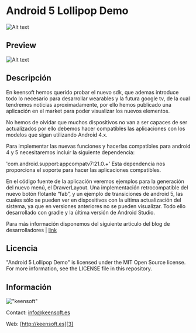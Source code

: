 Android 5 Lollipop Demo
=========

![Alt text][4]

Preview
----
![Alt text][6]

Descripción
----

En keensoft hemos querido probar el nuevo sdk, que ademas introduce todo lo necesario para desarrollar wearables y la futura google tv, de la cual tendremos noticias aproximadamente, por ello hemos publicado una aplicación en el market para poder visualizar los nuevos elementos.

No hemos de olvidar que muchos dispositivos no van a ser capaces de ser actualizados por ello debemos hacer compatibles las aplicaciones con los modelos que sigan utilizando Android 4.x.

Para implementar las nuevas funciones y hacerlas compatibles para android 4 y 5 necesitaremos incluir la siguiente dependencia:

'com.android.support:appcompat­v7:21.0.+'
Esta dependencia nos proporciona el soporte para hacer las aplicaciones compatibles.

En el código fuente de la aplicación veremos ejemplos para la generación del nuevo menú, el DrawerLayout. Una implementación retrocompatible del nuevo botón flotante “fab”, y un ejemplo de transiciones de android 5, las cuales sólo se pueden ver en dispositivos con la ultima actualización del sistema, ya que en versiones anteriores no se pueden visualizar. Todo ello desarrollado con gradle y la última versión de Android Studio.

Para más información disponemos del siguiente articulo del blog de desarrolladores | [link][5]


Licencia
----

"Android 5 Lollipop Demo" is licensed under the MIT Open Source license. For more information, see the LICENSE file in this repository.

Información
--------------
!["keensoft"][1]

Contact: [info@keensoft.es][2]

Web: [http://keensoft.es][3]


[1]: http://www.keensoft.es/wp-content/uploads/2013/04/keensoft-logo1.png

[2]: info@keensoft.es
[3]: http://keensoft.es
[4]: http://img.phonandroid.com/2014/10/android-5-lollipop-officiel.jpg
[5]: http://android­developers.blogspot.com.br/2014/10/material­design­on­android­checklist.html
[6]: http://www.keensoft.es/wp-content/uploads/2014/11/lollipopdemo.gif
